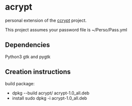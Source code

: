 acrypt
==============
personal extension of the [ccrypt](http://ccrypt.sourceforge.net/) project.

This project assumes your password file is ~/Perso/Pass.yml

Dependencies
--------------
Python3
gtk and pygtk

Creation instructions
--------------

build package:
- dpkg --build acrypt/ acrypt-1.0_all.deb
- install sudo dpkg -i acrypt-1.0_all.deb
